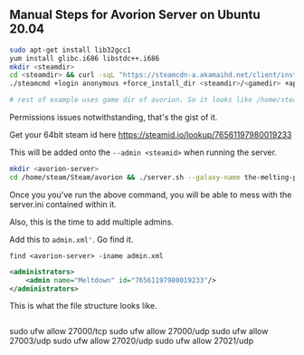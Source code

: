 ## Manual Steps for Avorion Server on Ubuntu 20.04

```bash
sudo apt-get install lib32gcc1
yum install glibc.i686 libstdc++.i686
mkdir <steamdir>
cd <steamdir> && curl -sqL "https://steamcdn-a.akamaihd.net/client/installer/steamcmd_osx.tar.gz" | tar zxvf -
./steamcmd +login anonymous +force_install_dir <steamdir>/<gamedir> +app_update 565060 validate +exit

# rest of example uses game dir of avorion. So it looks like /home/steam/Stream/avorion on my local ubuntu proto.
```

Permissions issues notwithstanding, that's the gist of it.

Get your 64bit steam id here
https://steamid.io/lookup/76561197980019233

This will be added onto the `--admin <steamid>` when running the server.

```bash
mkdir <avorion-server>
cd /home/steam/Steam/avorion && ./server.sh --galaxy-name the-melting-pot --admin 76561197980019233 --datapath <avorion-server>
```

Once you you've run the above command, you will be able to mess with the server.ini contained within it.

Also, this is the time to add multiple admins.

Add this to `admin.xml'`. Go find it.

`find <avorion-server> -iname admin.xml`

```xml
<administrators>
    <admin name="Meltdown" id="76561197980019233"/>
</administrators>
```

This is what the file structure looks like.

```

```

sudo ufw allow 27000/tcp
sudo ufw allow 27000/udp
sudo ufw allow 27003/udp
sudo ufw allow 27020/udp
sudo ufw allow 27021/udp

